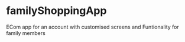 # familyShoppingApp
ECom app for an account with customised screens and Funtionality for family members
